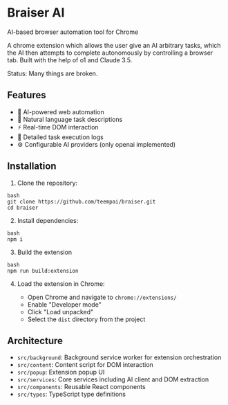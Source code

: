 # Braiser AI
AI-based browser automation tool for Chrome

A chrome extension which allows the user give an AI arbitrary tasks, which the AI then attempts to complete autonomously by controlling a browser tab. Built with the help of o1 and Claude 3.5.

Status: Many things are broken.

## Features

- 🤖 AI-powered web automation
- 🎯 Natural language task descriptions
- ⚡ Real-time DOM interaction
- 📝 Detailed task execution logs 
- ⚙️ Configurable AI providers (only openai implemented)

## Installation

1. Clone the repository:

```
bash
git clone https://github.com/teempai/braiser.git
cd braiser
```

2. Install dependencies:

```
bash
npm i
```

3. Build the extension

```
bash
npm run build:extension
```

4. Load the extension in Chrome:
   
   - Open Chrome and navigate to `chrome://extensions/`
   - Enable "Developer mode"
   - Click "Load unpacked"
   - Select the `dist` directory from the project
  
## Architecture

- `src/background`: Background service worker for extension orchestration
- `src/content`: Content script for DOM interaction
- `src/popup`: Extension popup UI
- `src/services`: Core services including AI client and DOM extraction
- `src/components`: Reusable React components
- `src/types`: TypeScript type definitions
